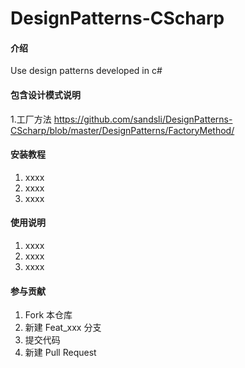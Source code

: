 # DesignPatterns-CScharp

#### 介绍
Use design patterns developed in c#

#### 包含设计模式说明
1.工厂方法
https://github.com/sandsli/DesignPatterns-CScharp/blob/master/DesignPatterns/FactoryMethod/



#### 安装教程

1. xxxx
2. xxxx
3. xxxx

#### 使用说明

1. xxxx
2. xxxx
3. xxxx

#### 参与贡献

1. Fork 本仓库
2. 新建 Feat_xxx 分支
3. 提交代码
4. 新建 Pull Request


